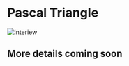 # Pascal Triangle

![interiew](https://www.codedrome.com/wp-content/uploads/2019/06/pascalstriangle_banner.png)

## More details coming soon
